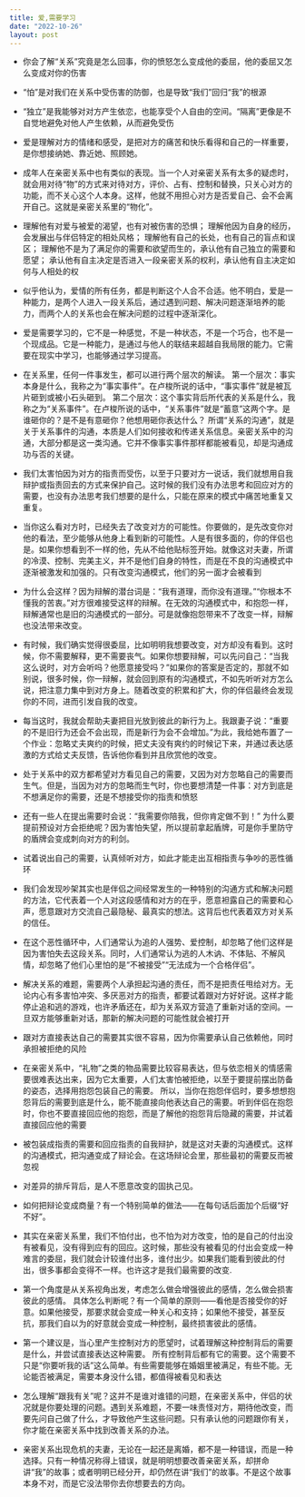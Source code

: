 ```yaml
---
title: 爱,需要学习
date: "2022-10-26"
layout: post
---
```

- 你会了解“关系”究竟是怎么回事，你的愤怒怎么变成他的委屈，他的委屈又怎么变成对你的伤害

- “怕”是对我们在关系中受伤害的防御，也是导致“我们”回归“我”的根源

- “独立”是我能够对对方产生依恋，也能享受个人自由的空间。“隔离”更像是不自觉地避免对他人产生依赖，从而避免受伤

- 爱是理解对方的情绪和感受，是把对方的痛苦和快乐看得和自己的一样重要，是你想接纳她、靠近她、照顾她。

- 成年人在亲密关系中也有类似的表现。当一个人对亲密关系有太多的疑虑时，就会用对待“物”的方式来对待对方，评价、占有、控制和替换，只关心对方的功能，而不关心这个人本身。这样，他就不用担心对方是否爱自己、会不会离开自己。这就是亲密关系里的“物化”。

- 理解他有对爱与被爱的渴望，也有对被伤害的恐惧； 	理解他因为自身的经历，会发展出与伴侣特定的相处风格； 	理解他有自己的长处，也有自己的盲点和误区； 	理解他不是为了满足你的需要和欲望而生的，承认他有自己独立的需要和愿望； 	承认他有自主决定是否进入一段亲密关系的权利，承认他有自主决定如何与人相处的权

- 似乎他认为，爱情的所有任务，都是判断这个人合不合适。他不明白，爱是一种能力，是两个人进入一段关系后，通过遇到问题、解决问题逐渐培养的能力，而两个人的关系也会在解决问题的过程中逐渐深化。

- 爱是需要学习的，它不是一种感觉，不是一种状态，不是一个巧合，也不是一个现成品。它是一种能力，是通过与他人的联结来超越自我局限的能力。它需要在现实中学习，也能够通过学习提高。

- 在关系里，任何一件事发生，都可以进行两个层次的解读。 	第一个层次：事实本身是什么，我称之为“事实事件”。在卢梭所说的话中，“事实事件”就是被瓦片砸到或被小石头砸到。 	第二个层次：这个事实背后所代表的关系是什么，我称之为“关系事件”。在卢梭所说的话中，“关系事件”就是“蓄意”这两个字。是谁砸你的？是不是有意砸你？他想用砸你表达什么？ 	所谓“关系的沟通”，就是关于关系事件的沟通，本质是人们如何接收和传递关系信息。亲密关系中的沟通，大部分都是这一类沟通。它并不像事实事件那样都能被看见，却是沟通成功与否的关键。

- 我们太害怕因为对方的指责而受伤，以至于只要对方一说话，我们就想用自我辩护或指责回去的方式来保护自己。这时候的我们没有办法思考和回应对方的需要，也没有办法思考我们想要的是什么，只能在原来的模式中痛苦地重复又重复。

- 当你这么看对方时，已经失去了改变对方的可能性。你要做的，是先改变你对他的看法，至少能够从他身上看到新的可能性。人是有很多面的，你的伴侣也是。如果你想看到不一样的他，先从不给他贴标签开始。就像这对夫妻，所谓的冷漠、控制、完美主义，并不是他们自身的特性，而是在不良的沟通模式中逐渐被激发和加强的。只有改变沟通模式，他们的另一面才会被看到

- 为什么会这样？因为辩解的潜台词是：“我有道理，而你没有道理。”“你根本不懂我的苦衷。”对方很难接受这样的辩解。在无效的沟通模式中，和抱怨一样，辩解通常也是旧的沟通模式的一部分。可是就像抱怨带来不了改变一样，辩解也没法带来改变。

- 有时候，我们确实觉得很委屈，比如明明我想要改变，对方却没有看到。这时候，你不需要解释，更不需要丧气。如果你想要辩解，可以先问自己：“当我这么说时，对方会听吗？他愿意接受吗？”如果你的答案是否定的，那就不如别说，很多时候，你一辩解，就会回到原有的沟通模式，不如先听听对方怎么说，把注意力集中到对方身上。随着改变的积累和扩大，你的伴侣最终会发现你的不同，进而引发自我的改变。

- 每当这时，我就会帮助夫妻把目光放到彼此的新行为上。我跟妻子说：“重要的不是旧行为还会不会出现，而是新行为会不会增加。”为此，我给她布置了一个作业：忽略丈夫爽约的时候，把丈夫没有爽约的时候记下来，并通过表达感激的方式给丈夫反馈，告诉他你看到并且欣赏他的改变。

- 处于关系中的双方都希望对方看见自己的需要，又因为对方忽略自己的需要而生气。但是，当因为对方的忽略而生气时，你也要想清楚一件事：对方到底是不想满足你的需要，还是不想接受你的指责和愤怒

- 还有一些人在提出需要时会说：“我需要你陪我，但你肯定做不到！” 	为什么要提前预设对方会拒绝呢？因为害怕失望，所以提前拿起盾牌，可是你手里防守的盾牌会变成刺向对方的利剑。

- 试着说出自己的需要，认真倾听对方，如此才能走出互相指责与争吵的恶性循环

- 我们会发现吵架其实也是伴侣之间经常发生的一种特别的沟通方式和解决问题的方法，它代表着一个人对这段感情和对方的在乎，愿意袒露自己的需要和心声，愿意跟对方交流自己最隐秘、最真实的想法。这背后也代表着双方对关系的信任。

- 在这个恶性循环中，人们通常认为追的人强势、爱控制，却忽略了他们这样是因为害怕失去这段关系。同时，人们通常认为逃的人木讷、不体贴、不解风情，却忽略了他们心里怕的是“不被接受”“无法成为一个合格伴侣”。

- 解决关系的难题，需要两个人承担起沟通的责任，而不是把责任甩给对方。无论内心有多害怕冲突、多厌恶对方的指责，都要试着跟对方好好说。这样才能停止追和逃的游戏，也许矛盾还在，却为关系双方营造了重新对话的空间。一旦双方能够重新对话，那新的解决问题的可能性就会被打开

- 跟对方直接表达自己的需要其实很不容易，因为你需要承认自己依赖他，同时承担被拒绝的风险

- 在亲密关系中，“礼物”之类的物品需要比较容易表达，但与依恋相关的情感需要很难表达出来，因为它太重要，人们太害怕被拒绝，以至于要提前摆出防备的姿态，选择用抱怨包装自己的需要。 	所以，当你在抱怨伴侣时，要多想想抱怨背后的需要到底是什么，能不能直接向他表达自己的需要。听到伴侣在抱怨时，你也不要直接回应他的抱怨，而是了解他的抱怨背后隐藏的需要，并试着直接回应他的需要

- 被包装成指责的需要和回应指责的自我辩护，就是这对夫妻的沟通模式。这样的沟通模式，把沟通变成了辩论会。在这场辩论会里，那些最初的需要反而被忽视

- 对差异的排斥背后，是人不愿意改变的固执己见。

- 如何把辩论变成商量？有一个特别简单的做法——在每句话后面加个后缀“好不好”。

- 其实在亲密关系里，我们不怕付出，也不怕为对方改变，怕的是自己的付出没有被看见，没有得到应有的回应。这时候，那些没有被看见的付出会变成一种难言的委屈，我们就会计较谁付出多，谁付出少。如果我们能看到彼此的付出，很多事都会变得不一样。也许这才是我们最需要的改变.

- 第一个角度是从关系视角出发，考虑怎么做会增强彼此的感情，怎么做会损害彼此的感情。 	具体怎么判断呢？有一个简单的原则——看他是否接受你的好意。如果他接受，那要求就会变成一种关心和支持；如果他不接受，甚至反抗，那我们自以为的好意就会变成一种控制，最终损害彼此的感情。

- 第一个建议是，当心里产生控制对方的愿望时，试着理解这种控制背后的需要是什么，并尝试直接表达这种需要。 	所有控制背后都有它的需要。这个需要不只是“你要听我的话”这么简单。有些需要能够在婚姻里被满足，有些不能。无论能否被满足，需要本身没什么错，都值得被看见和表达

- 怎么理解“跟我有关”呢？这并不是谁对谁错的问题，在亲密关系中，伴侣的状况就是你要处理的问题。遇到关系难题，不要一味责怪对方，期待他改变，而要先问自己做了什么，才导致他产生这些问题。只有承认他的问题跟你有关，你才能在亲密关系中找到改善关系的办法。

- 亲密关系出现危机的夫妻，无论在一起还是离婚，都不是一种错误，而是一种选择。只有一种情况称得上错误，就是明明想要改善亲密关系，却拼命讲“我”的故事；或者明明已经分开，却仍然在讲“我们”的故事。不是这个故事本身不对，而是它没法带你去你想要去的方向。